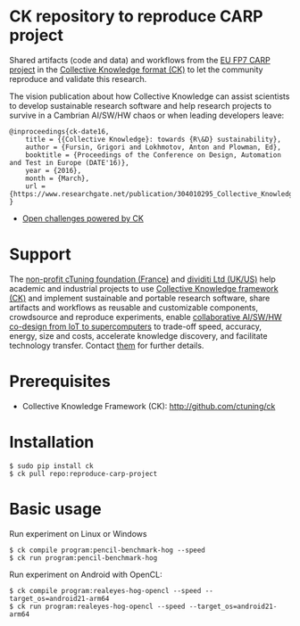 CK repository to reproduce CARP project
=======================================

Shared artifacts (code and data) and workflows
from the [EU FP7 CARP project](http://carp.doc.ic.ac.uk)
in the [Collective Knowledge format (CK)](http://cKnowledge.org)
to let the community reproduce and validate this research.

The vision publication about how Collective Knowledge
can assist scientists to develop sustainable research software 
and help research projects to survive in a Cambrian AI/SW/HW chaos
or when leading developers leave:


```
@inproceedings{ck-date16,
    title = {{Collective Knowledge}: towards {R\&D} sustainability},
    author = {Fursin, Grigori and Lokhmotov, Anton and Plowman, Ed},
    booktitle = {Proceedings of the Conference on Design, Automation and Test in Europe (DATE'16)},
    year = {2016},
    month = {March},
    url = {https://www.researchgate.net/publication/304010295_Collective_Knowledge_Towards_RD_Sustainability}
}
```

* [Open challenges powered by CK](https://github.com/ctuning/ck/wiki/Research-and-development-challenges)

Support
=======
The [non-profit cTuning foundation (France)](http://cTuning.org)
and [dividiti Ltd (UK/US)](http://dividiti.com)
help academic and industrial projects to use
[Collective Knowledge framework (CK)](http://cKnowledge.org) and implement sustainable
and portable research software, share artifacts and workflows as reusable and
customizable components, crowdsource and reproduce experiments,
enable [collaborative AI/SW/HW co-design from IoT to supercomputers](http://cKnowledge.org/ai)
to trade-off speed, accuracy, energy, size and costs,
accelerate knowledge discovery, and facilitate technology transfer.
Contact [them](mailto:grigori.fursin@ctuning.org;anton@dividiti.com) 
for further details.

Prerequisites
=============
* Collective Knowledge Framework (CK): http://github.com/ctuning/ck

Installation
============

```
$ sudo pip install ck
$ ck pull repo:reproduce-carp-project
```

Basic usage
===========

Run experiment on Linux or Windows

```
$ ck compile program:pencil-benchmark-hog --speed
$ ck run program:pencil-benchmark-hog
```

Run experiment on Android with OpenCL:

```
$ ck compile program:realeyes-hog-opencl --speed --target_os=android21-arm64
$ ck run program:realeyes-hog-opencl --speed --target_os=android21-arm64
```
